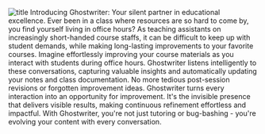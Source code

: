 ![title](https://github.com/user-attachments/assets/c4c0f9e8-4919-4b2f-9348-7325e92bdfa6)
Introducing Ghostwriter: Your silent partner in educational excellence. Ever been in a class where resources are so hard to come by, you find yourself living in office hours? As teaching assistants on increasingly short-handed course staffs, it can be difficult to keep up with student demands, while making long-lasting improvements to your favorite courses. 
Imagine effortlessly improving your course materials as you interact with students during office hours. Ghostwriter listens intelligently to these conversations, capturing valuable insights and automatically updating your notes and class documentation. No more tedious post-session revisions or forgotten improvement ideas.
Ghostwriter turns every interaction into an opportunity for improvement. It's the invisible presence that delivers visible results, making continuous refinement effortless and impactful. With Ghostwriter, you're not just tutoring or bug-bashing - you're evolving your content with every conversation.
